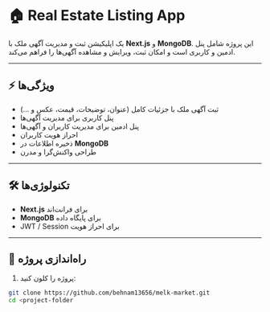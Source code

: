 # 🏠 Real Estate Listing App

یک اپلیکیشن ثبت و مدیریت آگهی ملک با **Next.js** و **MongoDB**. این پروژه شامل پنل ادمین و کاربری است و امکان ثبت، ویرایش و مشاهده آگهی‌ها را فراهم می‌کند.

---

## ⚡ ویژگی‌ها

- ثبت آگهی ملک با جزئیات کامل (عنوان، توضیحات، قیمت، عکس و …)
- پنل کاربری برای مدیریت آگهی‌ها
- پنل ادمین برای مدیریت کاربران و آگهی‌ها
- احراز هویت کاربران
- ذخیره اطلاعات در **MongoDB**
- طراحی واکنش‌گرا و مدرن

---

## 🛠️ تکنولوژی‌ها

- **Next.js** برای فرانت‌اند
- **MongoDB** برای پایگاه داده
- JWT / Session برای احراز هویت

---

## 🚀 راه‌اندازی پروژه

1. پروژه را کلون کنید:

```bash
git clone https://github.com/behnam13656/melk-market.git
cd <project-folder
